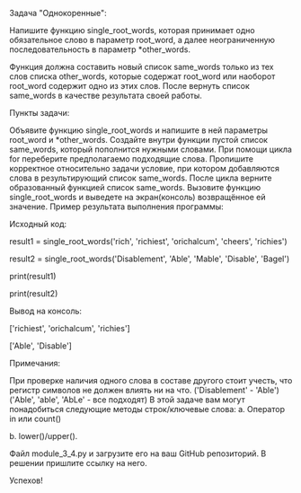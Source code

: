 
Задача "Однокоренные":

Напишите функцию single_root_words, которая принимает одно обязательное слово в параметр root_word, а далее неограниченную последовательность в параметр *other_words.

Функция должна составить новый список same_words только из тех слов списка other_words, которые содержат root_word или наоборот root_word содержит одно из этих слов. После вернуть список same_words в качестве результата своей работы.



Пункты задачи:

Объявите функцию single_root_words и напишите в ней параметры root_word и *other_words.
Создайте внутри функции пустой список same_words, который пополнится нужными словами.
При помощи цикла for переберите предполагаемо подходящие слова.
Пропишите корректное относительно задачи условие, при котором добавляются слова в результирующий список same_words.
После цикла верните образованный функцией список same_words.
Вызовите функцию single_root_words и выведете на экран(консоль) возвращённое ей значение.
Пример результата выполнения программы:

Исходный код:

result1 = single_root_words('rich', 'richiest', 'orichalcum', 'cheers', 'richies')

result2 = single_root_words('Disablement', 'Able', 'Mable', 'Disable', 'Bagel')

print(result1)

print(result2)

Вывод на консоль:

['richiest', 'orichalcum', 'richies']

['Able', 'Disable']

Примечания:

При проверке наличия одного слова в составе другого стоит учесть, что регистр символов не должен влиять ни на что. ('Disablement' - 'Able') ('Able', 'able', 'AbLe' - все подходят)
В этой задаче вам могут понадобиться следующие методы строк/ключевые слова:
а. Оператор in или count()

b. lower()/upper().



Файл module_3_4.py и загрузите его на ваш GitHub репозиторий. В решении пришлите ссылку на него.

Успехов!

